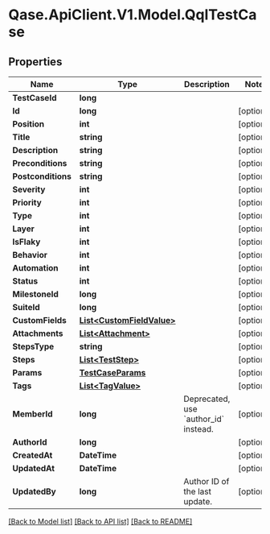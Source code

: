 # Qase.ApiClient.V1.Model.QqlTestCase

## Properties

Name | Type | Description | Notes
------------ | ------------- | ------------- | -------------
**TestCaseId** | **long** |  | 
**Id** | **long** |  | [optional] 
**Position** | **int** |  | [optional] 
**Title** | **string** |  | [optional] 
**Description** | **string** |  | [optional] 
**Preconditions** | **string** |  | [optional] 
**Postconditions** | **string** |  | [optional] 
**Severity** | **int** |  | [optional] 
**Priority** | **int** |  | [optional] 
**Type** | **int** |  | [optional] 
**Layer** | **int** |  | [optional] 
**IsFlaky** | **int** |  | [optional] 
**Behavior** | **int** |  | [optional] 
**Automation** | **int** |  | [optional] 
**Status** | **int** |  | [optional] 
**MilestoneId** | **long** |  | [optional] 
**SuiteId** | **long** |  | [optional] 
**CustomFields** | [**List&lt;CustomFieldValue&gt;**](CustomFieldValue.md) |  | [optional] 
**Attachments** | [**List&lt;Attachment&gt;**](Attachment.md) |  | [optional] 
**StepsType** | **string** |  | [optional] 
**Steps** | [**List&lt;TestStep&gt;**](TestStep.md) |  | [optional] 
**Params** | [**TestCaseParams**](TestCaseParams.md) |  | [optional] 
**Tags** | [**List&lt;TagValue&gt;**](TagValue.md) |  | [optional] 
**MemberId** | **long** | Deprecated, use &#x60;author_id&#x60; instead. | [optional] 
**AuthorId** | **long** |  | [optional] 
**CreatedAt** | **DateTime** |  | [optional] 
**UpdatedAt** | **DateTime** |  | [optional] 
**UpdatedBy** | **long** | Author ID of the last update. | [optional] 

[[Back to Model list]](../../README.md#documentation-for-models) [[Back to API list]](../../README.md#documentation-for-api-endpoints) [[Back to README]](../../README.md)


